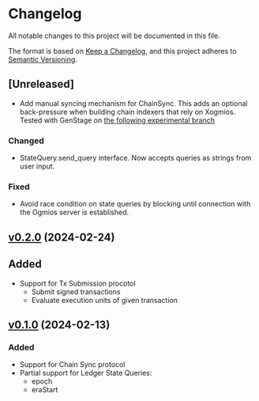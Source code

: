 # Changelog

All notable changes to this project will be documented in this file.

The format is based on [Keep a Changelog](https://keepachangelog.com/en/1.1.0/),
and this project adheres to [Semantic Versioning](https://semver.org/spec/v2.0.0.html).

## [Unreleased]

- Add manual syncing mechanism for ChainSync. This adds an optional back-pressure when building chain indexers that rely on Xogmios. Tested with GenStage on [the following experimental branch](https://github.com/wowica/xogmios_watcher/tree/chain-indexer)

### Changed

- StateQuery.send_query interface. Now accepts queries as strings from user input.

### Fixed

- Avoid race condition on state queries by blocking until connection with the Ogmios server is established.

## [v0.2.0](https://github.com/wowica/xogmios/releases/tag/v0.2.0) (2024-02-24)

## Added

- Support for Tx Submission procotol
  - Submit signed transactions
  - Evaluate execution units of given transaction

## [v0.1.0](https://github.com/wowica/xogmios/releases/tag/v0.1.0) (2024-02-13)

### Added

- Support for Chain Sync protocol
- Partial support for Ledger State Queries:
  - epoch
  - eraStart
